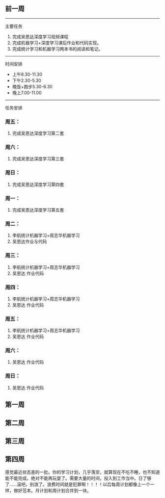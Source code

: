 ## 前一周
------------------------
主要任务
1. 完成吴恩达深度学习视频课程
2. 完成机器学习+深度学习课后作业和代码实现。
3. 完成统计学习和机器学习两本书的阅读和笔记。

-----------------------
时间安排

* 上午8.30-11.30
* 下午2.30-5.30
* 晚饭+跑步5.30-6.30
* 晚上7.00-11.00

------------------------
任务安排
### 周五：
1. 完成吴恩达深度学习第二套

### 周六：
1. 完成吴恩达深度学习第三套

### 周日：
1. 完成吴恩达深度学习第四套

### 周一：
1. 完成吴恩达深度学习第五套

### 周二：
1. 李航统计机器学习+周志华机器学习
2. 吴恩达作业与代码

### 周三：
1. 李航统计机器学习+周志华机器学习
2. 吴恩达 作业代码

### 周四：
1. 李航统计机器学习+周志华机器学习
2. 吴恩达 作业代码


### 周五：
1. 李航统计机器学习+周志华机器学习
2. 吴恩达 作业代码


### 周六：
1. 吴恩达 作业代码

### 周日：
1. 吴恩达 作业代码


## 第一周

## 第二周

## 第三周

## 第四周

感觉最近状态差的一批。你的学习计划，几乎落空，就算现在不吃不睡，也不知道能不能完成。绝对不能再玩耍了。需要大量的时间，投入到工作当中。日了够了……滚吧，别浪了。浪费时间就是犯罪啊！！！！以后每周计划都像上一个一样，做好范本。月计划和周计划合并到一块。